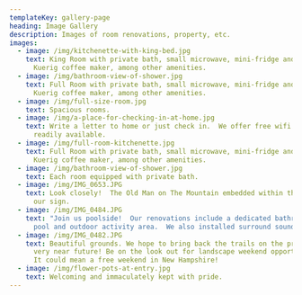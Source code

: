 ```yaml
---
templateKey: gallery-page
heading: Image Gallery
description: Images of room renovations, property, etc.
images:
  - image: /img/kitchenette-with-king-bed.jpg
    text: King Room with private bath, small microwave, mini-fridge and personal
      Kuerig coffee maker, among other amenities.
  - image: /img/bathroom-view-of-shower.jpg
    text: Full Room with private bath, small microwave, mini-fridge and personal
      Kuerig coffee maker, among other amenities.
  - image: /img/full-size-room.jpg
    text: Spacious rooms.
  - image: /img/a-place-for-checking-in-at-home.jpg
    text: Write a letter to home or just check in.  We offer free wifi!  USB plugs
      readily available.
  - image: /img/full-room-kitchenette.jpg
    text: Full Room with private bath, small microwave, mini-fridge and personal
      Kuerig coffee maker, among other amenities.
  - image: /img/bathroom-view-of-shower.jpg
    text: Each room equipped with private bath.
  - image: /img/IMG_0653.JPG
    text: Look closely!  The Old Man on The Mountain embedded within the rocks of
      our sign.
  - image: /img/IMG_0484.JPG
    text: "Join us poolside!  Our renovations include a dedicated bathroom for our
      pool and outdoor activity area.  We also installed surround sound.  "
  - image: /img/IMG_0482.JPG
    text: Beautiful grounds. We hope to bring back the trails on the property in the
      very near future! Be on the look out for landscape weekend opportunities!
      It could mean a free weekend in New Hampshire!
  - image: /img/flower-pots-at-entry.jpg
    text: Welcoming and immaculately kept with pride.
---
```


